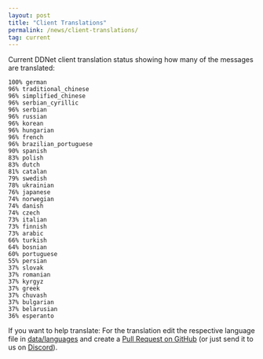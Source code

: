 ```yaml
---
layout: post
title: "Client Translations"
permalink: /news/client-translations/
tag: current
---
```


Current DDNet client translation status showing how many of the messages are translated:

```
100% german
96% traditional_chinese
96% simplified_chinese
96% serbian_cyrillic
96% serbian
96% russian
96% korean
96% hungarian
96% french
96% brazilian_portuguese
90% spanish
83% polish
83% dutch
81% catalan
79% swedish
78% ukrainian
76% japanese
74% norwegian
74% danish
74% czech
73% italian
73% finnish
73% arabic
66% turkish
64% bosnian
60% portuguese
55% persian
37% slovak
37% romanian
37% kyrgyz
37% greek
37% chuvash
37% bulgarian
37% belarusian
36% esperanto
```

If you want to help translate: For the translation edit the respective language file in [data/languages](https://github.com/ddnet/ddnet/tree/master/data/languages) and create a [Pull Request on GitHub](https://github.com/ddnet/ddnet/) (or just send it to us on [Discord](/discord/)).
